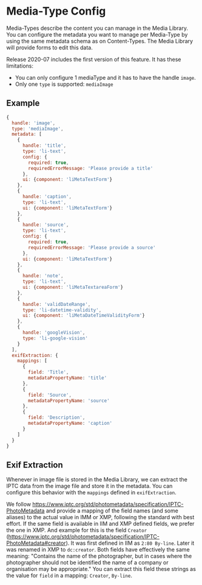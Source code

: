 # Media-Type Config

Media-Types describe the content you can manage in the Media Library. You can configure the metadata you want to manage per Media-Type by using the same metadata schema as on Content-Types. The Media Library will provide forms to edit this data.

Release 2020-07 includes the first version of this feature. It has these limitations:
- You can only configure 1 mediaType and it has to have the handle `image`.
- Only one `type` is supported: `mediaImage`

## Example

```javascript
{
  handle: 'image',
  type: 'mediaImage',
  metadata: [
    {
      handle: 'title',
      type: 'li-text',
      config: {
        required: true,
        requiredErrorMessage: 'Please provide a title'
      },
      ui: {component: 'liMetaTextForm'}
    },
    {
      handle: 'caption',
      type: 'li-text',
      ui: {component: 'liMetaTextForm'}
    },
    {
      handle: 'source',
      type: 'li-text',
      config: {
        required: true,
        requiredErrorMessage: 'Please provide a source'
      },
      ui: {component: 'liMetaTextForm'}
    },
    {
      handle: 'note',
      type: 'li-text',
      ui: {component: 'liMetaTextareaForm'}
    },
    {
      handle: 'validDateRange',
      type: 'li-datetime-validity',
      ui: {component: 'liMetaDateTimeValidityForm'}
    },
    {
      handle: 'googleVision',
      type: 'li-google-vision'
    }
  ],
  exifExtraction: {
    mappings: [
      {
        field: 'Title',
        metadataPropertyName: 'title'
      },
      {
        field: 'Source',
        metadataPropertyName: 'source'
      },
      {
        field: 'Description',
        metadataPropertyName: 'caption'
      }
    ]
  }
}

```

## Exif Extraction
Whenever in image file is stored in the Media Library, we can extract the IPTC data from the image file and store it in the metadata.
You can configure this behavior with the `mappings` defined in `exifExtraction`.

We follow https://www.iptc.org/std/photometadata/specification/IPTC-PhotoMetadata and provide a mapping of the field names (and some aliases) to the actual value in IMM or XMP, following the standard with best effort. If the same field is available in IIM and XMP defined fields, we prefer the one in XMP. And example for this is the field `Creator` (https://www.iptc.org/std/photometadata/specification/IPTC-PhotoMetadata#creator). It was first defined in IIM as `2:80 By-line`. Later it was renamed in XMP to `dc:creator`. Both fields have effectively the same meaning: "Contains the name of the photographer, but in cases where the photographer should not be identified the name of a company or organisation may be appropriate."
You can extract this field these strings as the value for `field` in a mapping: `Creator`, `By-line`.